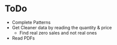 # ToDo

- Complete Patterns
- Get Cleaner data by reading the quantity & price
    - Find real zero sales and not real ones
- Read PDFs
